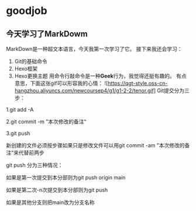 # goodjob
## 今天学习了MarkDowm
MarkDown是一种超文本语言，今天我第一次学习了它。
接下来我还会学习：
1. Git的基础命令
2. Hexo框架
3. Hexo更换主题
用命令行敲命令是一种**Geek**行为，我觉得还挺有趣的。
有点意思，下面这张gif可以形容我的心情：
![https://qgt-style.oss-cn-hangzhou.aliyuncs.com/newcoursep4/g1/g1-2-2/tenor.gif]
Git提交分为三步：

1.git add -A

2.git commit -m ”本次修改的备注“

3.git push

新创建的文件必须按步骤如果只是修改文件可以用git commit -am ”本次修改的备注“来代替前两步

git push 分为三种情况：

如果是第一次提交到本分部则为git push origin main

如果是第二次-n次提交到本分部则为git push

如果是其他分支则把main改为分支名称
